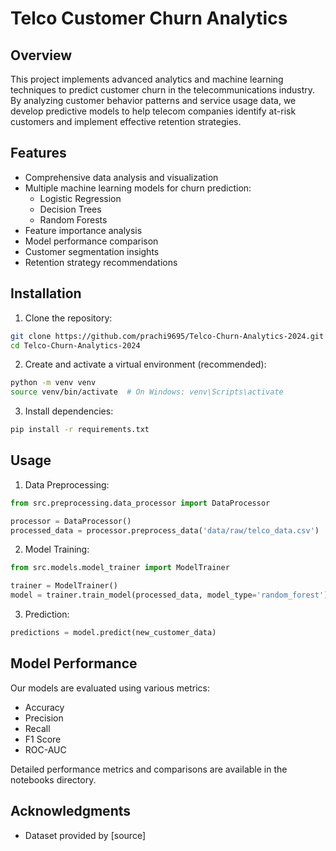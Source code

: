 # Telco Customer Churn Analytics

## Overview

This project implements advanced analytics and machine learning techniques to predict customer churn in the telecommunications industry. By analyzing customer behavior patterns and service usage data, we develop predictive models to help telecom companies identify at-risk customers and implement effective retention strategies.

## Features

- Comprehensive data analysis and visualization
- Multiple machine learning models for churn prediction:
  - Logistic Regression
  - Decision Trees
  - Random Forests
- Feature importance analysis
- Model performance comparison
- Customer segmentation insights
- Retention strategy recommendations

## Installation

1. Clone the repository:

```bash
git clone https://github.com/prachi9695/Telco-Churn-Analytics-2024.git
cd Telco-Churn-Analytics-2024
```

2. Create and activate a virtual environment (recommended):

```bash
python -m venv venv
source venv/bin/activate  # On Windows: venv\Scripts\activate
```

3. Install dependencies:

```bash
pip install -r requirements.txt
```

## Usage

1. Data Preprocessing:

```python
from src.preprocessing.data_processor import DataProcessor

processor = DataProcessor()
processed_data = processor.preprocess_data('data/raw/telco_data.csv')
```

2. Model Training:

```python
from src.models.model_trainer import ModelTrainer

trainer = ModelTrainer()
model = trainer.train_model(processed_data, model_type='random_forest')
```

3. Prediction:

```python
predictions = model.predict(new_customer_data)
```

## Model Performance

Our models are evaluated using various metrics:

- Accuracy
- Precision
- Recall
- F1 Score
- ROC-AUC

Detailed performance metrics and comparisons are available in the notebooks directory.

## Acknowledgments

- Dataset provided by [source]
